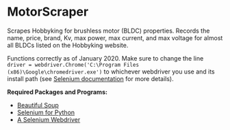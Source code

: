 # MotorScraper
Scrapes Hobbyking for brushless motor (BLDC) properties. Records the name, price, brand, Kv, max power, max current, and max voltage for almost all BLDCs listed on the Hobbyking website.

Functions correctly as of January 2020. Make sure to change the line `driver = webdriver.Chrome('C:\Program Files (x86)\Google\chromedriver.exe')` to whichever webdriver you use and its install path (see [Selenium documentation](https://selenium-python.readthedocs.io/faq.html#how-to-use-chromedriver) for more details).

**Required Packages and Programs:**
  - [Beautiful Soup](https://www.crummy.com/software/BeautifulSoup/bs4/doc/#installing-beautiful-soup)
  - [Selenium for Python](https://selenium-python.readthedocs.io/installation.html)
  - [A Selenium Webdriver](https://selenium-python.readthedocs.io/installation.html#drivers)
